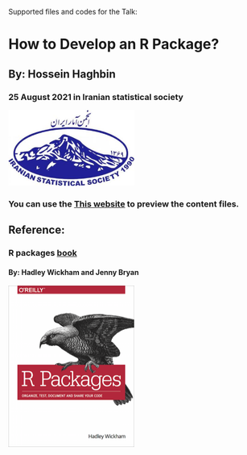 Supported files and codes for the Talk:
# How to Develop an R Package?
## By: Hossein Haghbin
### 25 August 2021 in Iranian statistical society 
<img src="img/ISS-Logo.jpg" alt="Diffrent perspective of objects." width="250" height="150">

### You can use the [This website](https://haghbinh.github.io/DevRpack/) to preview the content files.

## Reference:
### R packages [book](https://r-pkgs.org/)
#### By: Hadley Wickham and Jenny Bryan

<img src="img/cover.png" alt="Diffrent perspective of objects." width="250" height="320">
